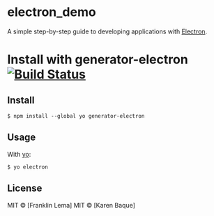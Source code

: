 # electron_demo
A simple step-by-step guide to developing applications with [Electron](http://electron.atom.io/).


# Install with generator-electron [![Build Status](https://travis-ci.org/sindresorhus/generator-electron.svg?branch=master)](https://travis-ci.org/sindresorhus/generator-electron)

## Install

```
$ npm install --global yo generator-electron
```
## Usage

With [yo](https://github.com/yeoman/yo):

```
$ yo electron
```
## License

MIT © [Franklin Lema]
MIT © [Karen Baque]
